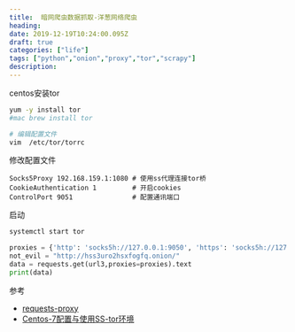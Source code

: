 ```yaml
---
title:  暗网爬虫数据抓取-洋葱网络爬虫
heading:
date: 2019-12-19T10:24:00.095Z
draft: true
categories: ["life"]
tags: ["python","onion","proxy","tor","scrapy"]
description: 
---
```


centos安装tor
```bash
yum -y install tor
#mac brew install tor

# 编辑配置文件
vim  /etc/tor/torrc
```

修改配置文件
```
Socks5Proxy 192.168.159.1:1080 # 使用ss代理连接tor桥
CookieAuthentication 1         # 开启cookies
ControlPort 9051               # 配置通讯端口
```

启动
```bash
systemctl start tor
```


```python
proxies = {'http': 'socks5h://127.0.0.1:9050', 'https': 'socks5h://127.0.0.1:9050'}
not_evil = "http://hss3uro2hsxfogfq.onion/"
data = requests.get(url3,proxies=proxies).text
print(data)
```


参考


- [requests-proxy](https://stackoverflow.com/questions/43682909/connect-to-onion-websites-on-tor-using-python)
- [Centos-7配置与使用SS-tor环境](https://zhizhebuyan.com/2017/07/12/Centos-7%E9%85%8D%E7%BD%AE%E4%B8%8E%E4%BD%BF%E7%94%A8SS-tor%E7%8E%AF%E5%A2%83/)